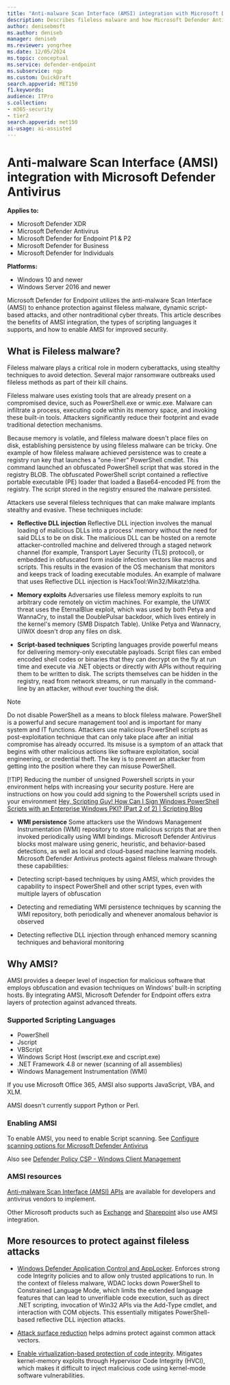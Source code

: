 ```yaml
---
title: "Anti-malware Scan Interface (AMSI) integration with Microsoft Defender Antivirus"
description: Describes fileless malware and how Microsoft Defender Antivirus uses AMSI to protect against hidden threats.
author: denisebmsft
ms.author: deniseb
manager: deniseb
ms.reviewer: yongrhee
ms.date: 12/05/2024
ms.topic: conceptual
ms.service: defender-endpoint
ms.subservice: ngp
ms.custom: QuickDraft
search.appverid: MET150
f1.keywords:
audience: ITPro
s.collection: 
- m365-security
- tier2
search.appverid: met150
ai-usage: ai-assisted
---
```


# Anti-malware Scan Interface (AMSI) integration with Microsoft Defender Antivirus

__Applies to:__

- Microsoft Defender XDR
- Microsoft Defender Antivirus
- Microsoft Defender for Endpoint P1 & P2
- Microsoft Defender for Business
- Microsoft Defender for Individuals

__Platforms:__

- Windows 10 and newer
- Windows Server 2016 and newer

Microsoft Defender for Endpoint utilizes the anti-malware Scan Interface (AMSI) to enhance protection against fileless malware, dynamic script-based attacks, and other nontraditional cyber threats. This article describes the benefits of AMSI integration, the types of scripting languages it supports, and how to enable AMSI for improved security.

## What is Fileless malware?

Fileless malware plays a critical role in modern cyberattacks, using stealthy techniques to avoid detection. Several major ransomware outbreaks used fileless methods as part of their kill chains.

Fileless malware uses existing tools that are already present on a compromised device, such as PowerShell.exe or wmic.exe. Malware can infiltrate a process, executing code within its memory space, and invoking these built-in tools. Attackers significantly reduce their footprint and evade traditional detection mechanisms.

Because memory is volatile, and fileless malware doesn't place files on disk, establishing persistence by using fileless malware can be tricky. One example of how fileless malware achieved persistence was to create a registry run key that launches a "one-liner" PowerShell cmdlet. This command launched an obfuscated PowerShell script that was stored in the registry BLOB. The obfuscated PowerShell script contained a reflective portable executable (PE) loader that loaded a Base64-encoded PE from the registry. The script stored in the registry ensured the malware persisted.

Attackers use several fileless techniques that can make malware implants stealthy and evasive. These techniques include:

- **Reflective DLL injection** Reflective DLL injection involves the manual loading of malicious DLLs into a process' memory without the need for said DLLs to be on disk. The malicious DLL can be hosted on a remote attacker-controlled machine and delivered through a staged network channel (for example, Transport Layer Security (TLS) protocol), or embedded in obfuscated form inside infection vectors like macros and scripts. This results in the evasion of the OS mechanism that monitors and keeps track of loading executable modules. An example of malware that uses Reflective DLL injection is HackTool:Win32/Mikatz!dha.

- **Memory exploits** Adversaries use fileless memory exploits to run arbitrary code remotely on victim machines. For example, the UIWIX threat uses the EternalBlue exploit, which was used by both Petya and WannaCry, to install the DoublePulsar backdoor, which lives entirely in the kernel's memory (SMB Dispatch Table). Unlike Petya and Wannacry, UIWIX doesn't drop any files on disk.

- **Script-based techniques** Scripting languages provide powerful means for delivering memory-only executable payloads. Script files can embed encoded shell codes or binaries that they can decrypt on the fly at run time and execute via .NET objects or directly with APIs without requiring them to be written to disk. The scripts themselves can be hidden in the registry, read from network streams, or run manually in the command-line by an attacker, without ever touching the disk.

> [!NOTE]
> Do not disable PowerShell as a means to block fileless malware. PowerShell is a powerful and secure management tool and is important for many system and IT functions. Attackers use malicious PowerShell scripts as post-exploitation technique that can only take place after an initial compromise has already occurred. Its misuse is a symptom of an attack that begins with other malicious actions like software exploitation, social engineering, or credential theft. The key is to prevent an attacker from getting into the position where they can misuse PowerShell.
> 
> [!TIP]
> Reducing the number of unsigned Powershell scripts in your environment helps with increasing your security posture.
> Here are instructions on how you could add signing to the Powershell scripts used in your environment
> [Hey, Scripting Guy! How Can I Sign Windows PowerShell Scripts with an Enterprise Windows PKI? (Part 2 of 2) | Scripting Blog](https://devblogs.microsoft.com/scripting/hey-scripting-guy-how-can-i-sign-windows-powershell-scripts-with-an-enterprise-windows-pki-part-2-of-2/)

- **WMI persistence** Some attackers use the Windows Management Instrumentation (WMI) repository to store malicious scripts that are then invoked periodically using WMI bindings.
Microsoft Defender Antivirus blocks most malware using generic, heuristic, and behavior-based detections, as well as local and cloud-based machine learning models. Microsoft Defender Antivirus protects against fileless malware through these capabilities:

- Detecting script-based techniques by using AMSI, which provides the capability to inspect PowerShell and other script types, even with multiple layers of obfuscation
- Detecting and remediating WMI persistence techniques by scanning the WMI repository, both periodically and whenever anomalous behavior is observed
- Detecting reflective DLL injection through enhanced memory scanning techniques and behavioral monitoring

## Why AMSI?

AMSI provides a deeper level of inspection for malicious software that employs obfuscation and evasion techniques on Windows' built-in scripting hosts. By integrating AMSI, Microsoft Defender for Endpoint offers extra layers of protection against advanced threats.

### Supported Scripting Languages

- PowerShell
- Jscript
- VBScript
- Windows Script Host (wscript.exe and cscript.exe)
- .NET Framework 4.8 or newer (scanning of all assemblies)
- Windows Management Instrumentation (WMI)

If you use Microsoft Office 365, AMSI also supports JavaScript, VBA, and XLM.

AMSI doesn't currently support Python or Perl.

### Enabling AMSI

To enable AMSI, you need to enable Script scanning. See [Configure scanning options for Microsoft Defender Antivirus](configure-advanced-scan-types-microsoft-defender-antivirus.md)

Also see [Defender Policy CSP - Windows Client Management](/windows/client-management/mdm/policy-csp-defender)

### AMSI resources

[Anti-malware Scan Interface (AMSI) APIs](/windows/win32/amsi/antimalware-scan-interface-portal) are available for developers and antivirus vendors to implement.

Other Microsoft products such as [Exchange](https://techcommunity.microsoft.com/t5/exchange-team-blog/more-about-amsi-integration-with-exchange-server/ba-p/2572371) and [Sharepoint](https://techcommunity.microsoft.com/t5/microsoft-sharepoint-blog/cyberattack-protection-by-default-and-other-enhancements-to/ba-p/3925641) also use AMSI
integration.

## More resources to protect against fileless attacks

- [Windows Defender Application Control and AppLocker](/windows/security/application-security/application-control/windows-defender-application-control/wdac-and-applocker-overview). Enforces strong code Integrity policies and to allow only trusted applications to run. In the context of fileless malware, WDAC locks down PowerShell to Constrained Language Mode, which limits the extended language features that can lead to unverifiable code execution, such as direct .NET scripting, invocation of Win32 APIs via the Add-Type cmdlet, and interaction with COM objects. This essentially mitigates PowerShell-based reflective DLL injection attacks.

- [Attack surface reduction](overview-attack-surface-reduction.md) helps admins protect against common attack vectors.

- [Enable virtualization-based protection of code integrity](/windows/security/hardware-security/enable-virtualization-based-protection-of-code-integrity). Mitigates kernel-memory exploits  through Hypervisor Code Integrity (HVCI), which makes it difficult to inject malicious code using kernel-mode software vulnerabilities.
